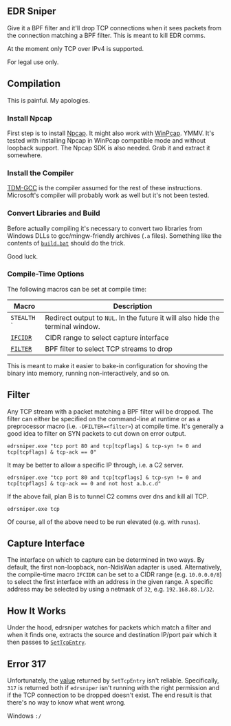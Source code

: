 EDR Sniper
----------
Give it a BPF filter and it'll drop TCP connections when it sees packets from
the connection matching a BPF filter.  This is meant to kill EDR comms.

At the moment only TCP over IPv4 is supported.

For legal use only.

Compilation
------------
This is painful.  My apologies.

### Install Npcap
First step is to install [Npcap](https://nmap.org/npcap/).  It might also work
with [WinPcap](https://www.winpcap.org/).  YMMV.  It's tested with installing
Npcap in WinPcap compatible mode and without loopback support.  The Npcap SDK
is also needed.  Grab it and extract it somewhere.

### Install the Compiler
[TDM-GCC](http://tdm-gcc.tdragon.net/download) is the compiler assumed for the
rest of these instructions.  Microsoft's compiler will probably work as well
but it's not been tested.

### Convert Libraries and Build
Before actually compiling it's necessary to convert two libraries from Windows
DLLs to gcc/mingw-friendly archives (`.a` files).  Something like the contents
of [`build.bat`](./build.bat) should do the trick.

Good luck.

### Compile-Time Options
The following macros can be set at compile time:

Macro                          | Description
-------------------------------|------------
`STEALTH`                     `| Redirect output to `NUL`.  In the future it will also hide the terminal window.
[`IFCIDR`](#capture-interface) | CIDR range to select capture interface
[`FILTER`](#filter)            | BPF filter to select TCP streams to drop

This is meant to make it easier to bake-in configuration for shoving the binary
into memory, running non-interactively, and so on.

Filter
------
Any TCP stream with a packet matching a BPF filter will be dropped.  The filter
can either be specified on the command-line at runtime or as a preprocessor
macro (i.e. `-DFILTER=<filter>`) at compile time.  It's generally a good idea
to filter on SYN packets to cut down on error output.

```batch
edrsniper.exe "tcp port 80 and tcp[tcpflags] & tcp-syn != 0 and tcp[tcpflags] & tcp-ack == 0"
```

It may be better to allow a specific IP through, i.e. a C2 server.

```batch
edrsniper.exe "tcp port 80 and tcp[tcpflags] & tcp-syn != 0 and tcp[tcpflags] & tcp-ack == 0 and not host a.b.c.d"
```

If the above fail, plan B is to tunnel C2 comms over dns and kill all TCP.

```batch
edrsniper.exe tcp
```

Of course, all of the above need to be run elevated (e.g. with `runas`).

Capture Interface
-----------------
The interface on which to capture can be determined in two ways.  By default,
the first non-loopback, non-NdisWan adapter is used.  Alternatively, the
compile-time macro `IFCIDR` can be set to a CIDR range (e.g. `10.0.0.0/8`)
to select the first interface with an address in the given range.  A specific
address may be selected by using a netmask of `32`, e.g. `192.168.88.1/32`.

How It Works
------------
Under the hood, edrsniper watches for packets which match a filter and when it
finds one, extracts the source and destination IP/port pair which it then
passes to [`SetTcpEntry`](https://docs.microsoft.com/en-us/windows/desktop/api/iphlpapi/nf-iphlpapi-settcpentry).

Error 317
---------
Unfortunately, the [value](https://docs.microsoft.com/en-us/windows/desktop/api/iphlpapi/nf-iphlpapi-settcpentry#return-value)
returned by `SetTcpEntry` isn't reliable.  Specifically, `317` is returned both
if `edrsniper` isn't running with the right permission and if the TCP
connection to be dropped doesn't exist.  The end result is that there's no way
to know what went wrong.

Windows `:/`
